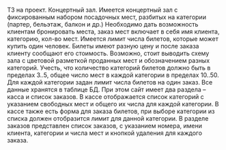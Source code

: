 ТЗ на проект.
Концертный зал.
 Имеется концертный зал с фиксированным набором посадочных мест, разбитых на категории (партер, бельэтаж, балкон и др.) Необходимо дать возможность клиентам бронировать места, заказ мест включает в себя имя клиента, категорию, кол-во мест. Имеется лимит числа билетов, которые может купить один человек. Билеты имеют разную цену и после заказа клиенту сообщают его стоимость. Возможно, стоит выводить схему зала с цветовой разметкой проданных мест и обозначением разных категорий. Учесть, что количество категорий билетов должно быть в пределах 3..5, общее число мест в каждой категории в пределах 10..50. Для каждой категории задан лимит числа билетов на один заказ. Все данные хранятся в таблице БД. При этом сайт имеет два раздела – касса и список заказов. В кассе отображается список категорий с указанием свободных мест и общего их числа для каждой категории. В кассе также есть форма для заказа билетов, при выборе категории из списка должен отобразится лимит для данной категории. В разделе заказов представлен список заказов, с указанием номера, имени клиента, категории и числа мест и кнопкой удаления для каждого заказа.